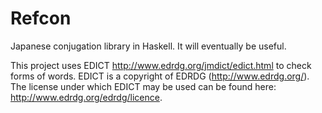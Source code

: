 Refcon
======

Japanese conjugation library in Haskell.  It will eventually be useful.

This project uses EDICT http://www.edrdg.org/jmdict/edict.html to check forms of words.  EDICT is a copyright of EDRDG (http://www.edrdg.org/).  The license under which EDICT may be used can be found here: http://www.edrdg.org/edrdg/licence.

